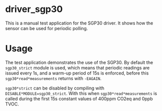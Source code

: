 driver_sgp30
============

This is a manual test application for the SGP30 driver. It shows how the
sensor can be used for periodic polling.

Usage
=====

The test application demonstrates the use of the SGP30. By default the
`sgp30_strict` module is used, which means that periodic readings are
issued every 1s, and a warm-up period of 15s is enforced, before this
`sgp30*read*measurements` returns with `-EAGAIN`.

`sgp30*strict` can be disabled by compiling with `DISABLE*MODULE=sgp30_strict`.
With this when `sgp30*read*measurements` is called during the first 15s
constant values of 400ppm CO2eq and 0ppb TVOC.
